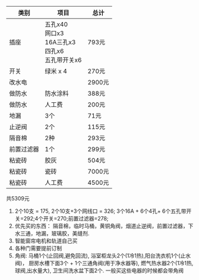 | 类别 | 项目                                                                                            | 总计 |
| ---- | ----------------------------------------------------------------------------------------------- | ---- |
| 插座 | 五孔x40<br> 网口x3<br> 16A三孔x3 <br> 四孔x6 <br> 五孔带开关x6 | 793元      |
| 开关 | 绿米 x 4                                                                                        | 270元  |
| 改水电     | |2900元                                                                                                      |
| 做防水     |防水涂料 |388元| 
| 做防水     | 人工费 | 200元| 
|地漏| 3个 | 71元| 
|止逆阀| 2个 | 115元| 
|隔音棉 | 2种 | 293元| 
|前置过滤器 | 1个 | 299元| 
|粘瓷砖| 胶灰  | 504元| 
|粘瓷砖 | 瓷砖 | 7000元| 
|粘瓷砖 | 人工费 | 4500元| 
共5309元
1. 2个10支 = 175, 2个10支+3个网线口 = 326; 3个16A + 6个4孔+ 6个五孔带开关=292;4个开关=270;前置过滤器=278;
1. 优先买的东西： 隔音棉，临时马桶，黄铜角阀，烟道止逆阀，前置过滤器，下水三通，地漏，玻璃胶，美缝剂.
2. 智能窗帘电机和轨道自己买
3. 各种门需要提前订制
4. 角阀: 马桶1个(止回阀,避免回流), 浴室柜龙头2个(1冷1热),阳台洗衣机1个(止水阀)， 厨房水槽下面3个 + 1个三通角阀(用于净水器等), 燃气热水器2个(1冷1热,球阀,出水量大),  卫生间洗水盆下面2个. 一般买这些电器的时候都会带角阀
